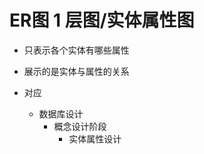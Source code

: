 # ER图 1 层图/实体属性图

- 只表示各个实体有哪些属性
- 展示的是实体与属性的关系

- 对应
    - 数据库设计
        - 概念设计阶段
            - 实体属性设计